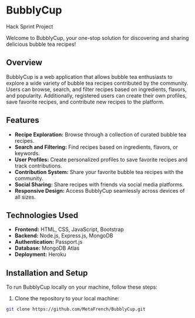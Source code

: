 # BubblyCup
Hack Sprint Project

Welcome to BubblyCup, your one-stop solution for discovering and sharing delicious bubble tea recipes!

## Overview

BubblyCup is a web application that allows bubble tea enthusiasts to explore a wide variety of bubble tea recipes contributed by the community. Users can browse, search, and filter recipes based on ingredients, flavors, and popularity. Additionally, registered users can create their own profiles, save favorite recipes, and contribute new recipes to the platform.

## Features

- **Recipe Exploration:** Browse through a collection of curated bubble tea recipes.
- **Search and Filtering:** Find recipes based on ingredients, flavors, or keywords.
- **User Profiles:** Create personalized profiles to save favorite recipes and track contributions.
- **Contribution System:** Share your favorite bubble tea recipes with the community.
- **Social Sharing:** Share recipes with friends via social media platforms.
- **Responsive Design:** Access BubblyCup seamlessly across devices of all sizes.

## Technologies Used

- **Frontend:** HTML, CSS, JavaScript, Bootstrap
- **Backend:** Node.js, Express.js, MongoDB
- **Authentication:** Passport.js
- **Database:** MongoDB Atlas
- **Deployment:** Heroku

## Installation and Setup

To run BubblyCup locally on your machine, follow these steps:

1. Clone the repository to your local machine:

```bash
git clone https://github.com/MetaFrench/BubblyCup.git
